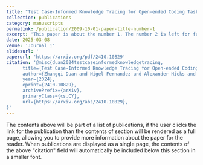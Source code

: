 ```yaml
---
title: "Test Case-Informed Knowledge Tracing for Open-ended Coding Tasks"
collection: publications
category: manuscripts
permalink: /publication/2009-10-01-paper-title-number-1
excerpt: 'This paper is about the number 1. The number 2 is left for future work.'
date: 2025-03-08
venue: 'Journal 1'
slidesurl: ''
paperurl: 'https://arxiv.org/pdf/2410.10829'
citation: '@misc{duan2024testcaseinformedknowledgetracing,
      title={Test Case-Informed Knowledge Tracing for Open-ended Coding Tasks}, 
      author={Zhangqi Duan and Nigel Fernandez and Alexander Hicks and Andrew Lan},
      year={2024},
      eprint={2410.10829},
      archivePrefix={arXiv},
      primaryClass={cs.CY},
      url={https://arxiv.org/abs/2410.10829}, 
}'
---
```


The contents above will be part of a list of publications, if the user clicks the link for the publication than the contents of section will be rendered as a full page, allowing you to provide more information about the paper for the reader. When publications are displayed as a single page, the contents of the above "citation" field will automatically be included below this section in a smaller font.
